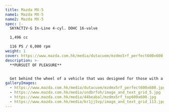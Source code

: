 ```yaml
---
title: Mazda MX-5
name1: Mazda MX-5
name2: Mazda MX-5
spec: |-
  SKYACTIV-G In-Line 4-cyl. DOHC 16-valve

  1,496 cc

  116 PS / 6,000 rpm
weight: 1
cover: https://www.mazda.com.hk/media/dutacuom/mzdmx5rf_perfect600x600.jpg
description: >-
  **PURSUIT OF PLEASURE**


  Get behind the wheel of a vehicle that was designed for those with a passion for driving.
galleryImages:
  - https://www.mazda.com.hk/media/dutacuom/mzdmx5rf_perfect600x600.jpg
  - https://www.mazda.com.hk/media/sndbrfoh/image_and_text_grid_5.jpg
  - https://www.mazda.com.hk/media/44beabal/mzdmx5rf_top600x600.jpg
  - https://www.mazda.com.hk/media/kr1jj5vp/image_and_text_grid_113.jpg
---
```

